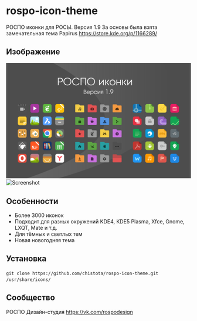 rospo-icon-theme
===============

РОСПО иконки для РОСЫ. Версия 1.9
За основы была взята замечательная тема Papirus https://store.kde.org/p/1166289/

## Изображение 

![Screenshot](screenshot.svg)
![Screenshot](screenshot2.svg)

## Особенности

* Более 3000 иконок
* Подходит для разных окружений KDE4, KDE5 Plasma, Xfce, Gnome, LXQT, Mate и т.д.
* Для тёмных и светлых тем
* Новая новогодняя тема

## Установка

`git clone https://github.com/chistota/rospo-icon-theme.git /usr/share/icons/`

## Сообщество
РОСПО Дизайн-студия
https://vk.com/rospodesign
